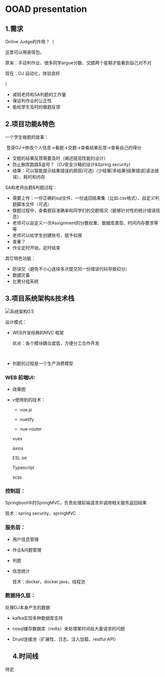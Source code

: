 # OOAD presentation

## 1.需求

Online Judge的作用？（

这里可以用表情包，

原来：手动判作业、很多同学argue分数、交题两个星期才能看到自己对不对

现在：OJ 自动化，体验良好

）

- 减轻老师和SA判题的工作量
- 保证判作业的公正性
- 能给学生及时的做题反馈

## 2.项目功能&特色

一个学生做题的故事：

​	登录OJ→修改个人信息→看题→交题→查看结果反馈→查看自己的得分

- 交题的结果反馈需要及时（阐述提高性能的设计）
- 防止删库跑路$盗号？（OJ安全沙箱的设计&Spring security)
- 结果：可以智能提示结果错误的原因(可选)（少结果|多结果|结果错误|语法错误）、耗时和内存

SA和老师出题&判题过程：

- 需要上传：一份正确的sql文件、一份返回结果集（比如.csv格式）、自定义判题脚本文件（可选）
- 做题过程中，查看题目准确率和同学们的交题情况（能够针对性的统计错误信息）
- 老师可以自定义一次Assignment的分数权重、数据库类型、时间内存要求等等
- 老师可以给学生创建账号、赋予权限
- 查重？
- 作业定时开始，定时结束

其它特色功能：

- 防误交（避免不小心连续多次提交同一份错误代码导致扣分）
- 数据灾备
- 比赛分组系统

## 3.项目系统架构&技术栈

![系统架构0.5](C:\Users\Zun\Desktop\系统架构0.5.jpg)

设计模式：

- WEB开发经典的MVC 框架

  优点：各个模块耦合度低，方便分工合作开发

  ​			

- 判题的过程是一个生产消费模型

### WEB 前端UI:

- 效果图

- v使用到的技术：

  - vue.js

  - vuetify

  - vue-router

  vuex

  axios

  ESL int

  Typescript

  scss

  

### 控制层：

Springboot中的SpringMVC，负责处理前端请求并调用相关服务返回结果

技术：spring security，springMVC

### 服务层：

- 用户信息管理

- 作业&问题管理

- 判题

- 信息统计

  技术：docker，docker java，线程池

### 数据持久层：

处理OJ本身产生的数据

- kafka实现多种数据库支持
- nosql缓存数据库（redis）来处理某时间段大量请求的问题
- Druid连接池（扩展性、日志、注入加载、restful API）

 	## 4.时间线

待定
